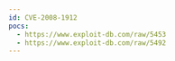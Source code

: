```yaml
---
id: CVE-2008-1912
pocs:
  - https://www.exploit-db.com/raw/5453
  - https://www.exploit-db.com/raw/5492
---
```

